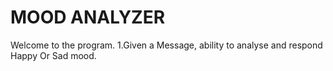 # MOOD ANALYZER
Welcome to the program.
1.Given a Message, ability to analyse and respond Happy Or Sad mood.
